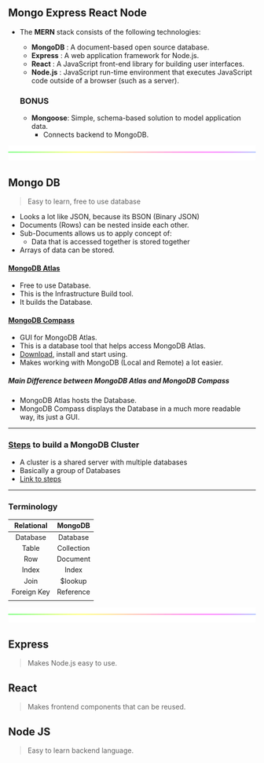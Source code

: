 ## **M**ongo **E**xpress **R**eact **N**ode

- The **MERN** stack consists of the following technologies:

  - **MongoDB** : A document-based open source database.
  - **Express** : A web application framework for Node.js.
  - **React** : A JavaScript front-end library for building user interfaces.
  - **Node.js** : JavaScript run-time environment that executes JavaScript code outside of a browser (such as a server).

  ### **BONUS**

  - **Mongoose**: Simple, schema-based solution to model application data.
    - Connects backend to MongoDB.

<!-- DIVIDER -->
<img src="./Resources/Animations/rainbow_divider.gif" height=30 width=1000 />

## **Mongo DB**

> Easy to learn, free to use database

- Looks a lot like JSON, because its BSON (Binary JSON)
- Documents (Rows) can be nested inside each other.
- Sub-Documents allows us to apply concept of:
  - Data that is accessed together is stored together
- Arrays of data can be stored.

#### [**MongoDB Atlas**](https://www.mongodb.com/)

- Free to use Database.
- This is the Infrastructure Build tool.
- It builds the Database.

#### [**MongoDB Compass**](https://www.mongodb.com/try/download/compass)

- GUI for MongoDB Atlas.
- This is a database tool that helps access MongoDB Atlas.
- [Download](https://www.mongodb.com/try/download/compass), install and start using.
- Makes working with MongoDB (Local and Remote) a lot easier.

##### _Main Difference between MongoDB Atlas and MongoDB Compass_

- MongoDB Atlas hosts the Database.
- MongoDB Compass displays the Database in a much more readable way, its just a GUI.

---

### [**Steps**](./steps%20to%20build%20cluster.md) to build a **MongoDB Cluster**

- A cluster is a shared server with multiple databases
- Basically a group of Databases
- [Link to steps](./steps%20to%20build%20cluster.md)


---

### **Terminology**

| Relational  |  MongoDB   |
| :---------: | :--------: |
|  Database   |  Database  |
|    Table    | Collection |
|     Row     |  Document  |
|    Index    |   Index    |
|    Join     |  $lookup   |
| Foreign Key | Reference  |
|             |            |

<img src="./Resources/Animations/rainbow_divider.gif" height=30 width=1000 />

## **Express**

> Makes Node.js easy to use.

## **React**

> Makes frontend components that can be reused.

## **Node JS**

> Easy to learn backend language.

<!-- REUSABLES -->

<!-- DIVIDER -->
<!-- <img src="./Resources/Animations/rainbow_divider.gif" height=30 width=1000 /> -->
